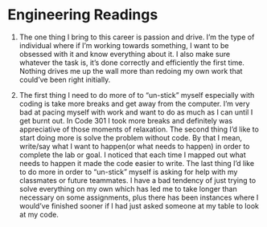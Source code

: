 # Engineering Readings 

1. The one thing I bring to this career is passion and drive.  I’m the type of individual where if I’m working towards something, I want to be obsessed with it and know everything about it.  I also make sure whatever the task is, it’s done correctly and efficiently the first time.  Nothing drives me up the wall more than redoing my own work that could’ve been right initially.

2. The first thing I need to do more of to “un-stick” myself especially with coding is take more breaks and get away from the computer.  I’m very bad at pacing myself with work and want to do as much as I can until I get burnt out.  In Code 301 I took more breaks and definitely was appreciative of those moments of relaxation.  The second thing I’d like to start doing more is solve the problem without code.  By that I mean, write/say what I want to happen(or what needs to happen) in order to complete the lab or goal.  I noticed that each time I mapped out what needs to happen it made the code easier to write.  The last thing I’d like to do more in order to “un-stick” myself is asking for help with my classmates or future teammates.  I have a bad tendency of just trying to solve everything on my own which has led me to take longer than necessary on some assignments, plus there has been instances where I would’ve finished sooner if I had just asked someone at my table to look at my code.  